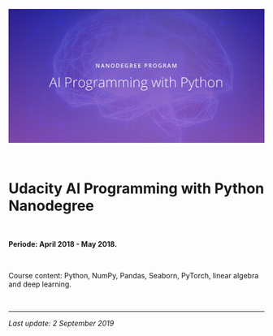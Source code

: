 ![](AI_Programming_with_Python.jpg)

<br>

# Udacity AI Programming with Python Nanodegree

<br>

**Periode: April 2018 - May 2018.**

<br>

Course content: Python, NumPy, Pandas, Seaborn, PyTorch, linear algebra and deep learning.

<br>

------

*Last update: 2 September 2019*